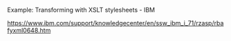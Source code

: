 Example: Transforming with XSLT stylesheets - IBM

https://www.ibm.com/support/knowledgecenter/en/ssw_ibm_i_71/rzasp/rbafyxml0648.htm



